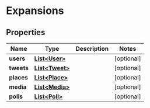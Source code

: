 

# Expansions


## Properties

Name | Type | Description | Notes
------------ | ------------- | ------------- | -------------
**users** | [**List&lt;User&gt;**](User.md) |  |  [optional]
**tweets** | [**List&lt;Tweet&gt;**](Tweet.md) |  |  [optional]
**places** | [**List&lt;Place&gt;**](Place.md) |  |  [optional]
**media** | [**List&lt;Media&gt;**](Media.md) |  |  [optional]
**polls** | [**List&lt;Poll&gt;**](Poll.md) |  |  [optional]



